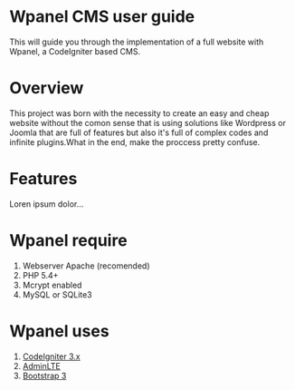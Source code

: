 # Wpanel CMS user guide
This will guide you through the implementation of a full website with Wpanel, a CodeIgniter based CMS.

# Overview
This project was born with the necessity to create an easy and cheap website without the comon sense that is using solutions like Wordpress or Joomla that are full of features but also it's full of complex codes and infinite plugins.What in the end, make the proccess pretty confuse.

# Features
Loren ipsum dolor...

# Wpanel require

1. Webserver Apache (recomended)
2. PHP 5.4+
3. Mcrypt enabled
4. MySQL or SQLite3

# Wpanel uses

1. [CodeIgniter 3.x](https://github.com/bcit-ci/CodeIgniter)
2. [AdminLTE](https://github.com/almasaeed2010/AdminLTE)
3. [Bootstrap 3](http://getbootstrap.com/)